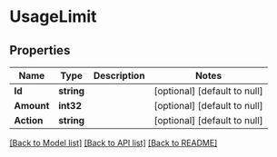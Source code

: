 # UsageLimit

## Properties
Name | Type | Description | Notes
------------ | ------------- | ------------- | -------------
**Id** | **string** |  | [optional] [default to null]
**Amount** | **int32** |  | [optional] [default to null]
**Action** | **string** |  | [optional] [default to null]

[[Back to Model list]](../README.md#documentation-for-models) [[Back to API list]](../README.md#documentation-for-api-endpoints) [[Back to README]](../README.md)

